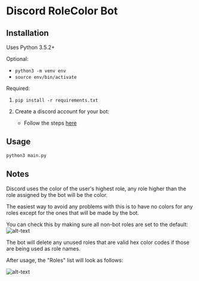 # Discord RoleColor Bot

## Installation

Uses Python 3.5.2+

Optional:

* ```python3 -m venv env```
* ```source env/bin/activate```

Required:

1. ```pip install -r requirements.txt```

2. Create a discord account for your bot:

    * Follow the steps [here](https://discordpy.readthedocs.io/en/rewrite/discord.html#discord-intro)

## Usage

```sh
python3 main.py
```

## Notes

Discord uses the color of the user's highest role, any role higher than the role assigned by the bot will be the color.

The easiest way to avoid any problems with this is to have no colors for any roles except for the ones that will be made by the bot.

You can check this by making sure all non-bot roles are set to the default:
![alt-text](https://i.imgur.com/oFAyCNv.png)

The bot will delete any unused roles that are valid hex color codes if those are being used as role names.

After usage, the "Roles" list will look as follows:

![alt-text](https://i.imgur.com/qWz8N4O.png)
